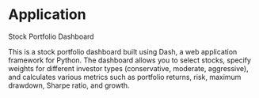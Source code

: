 # Application
 Stock Portfolio Dashboard

This is a stock portfolio dashboard built using Dash, a web application framework for Python. 
The dashboard allows you to select stocks, specify weights for different investor types (conservative, moderate, aggressive), 
and calculates various metrics such as portfolio returns, risk, maximum drawdown, Sharpe ratio, and growth.
